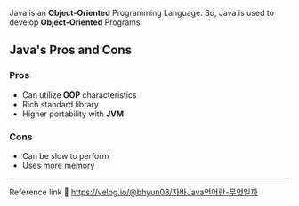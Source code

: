 Java is an **Object-Oriented** Programming Language.
So, Java is used to develop **Object-Oriented** Programs.

## Java's Pros and Cons

### Pros
- Can utilize **OOP** characteristics
- Rich standard library
- Higher portability with **JVM**

### Cons
- Can be slow to perform
- Uses more memory
---
Reference link 🙂
https://velog.io/@bhyun08/자바Java언어란-무엇일까
